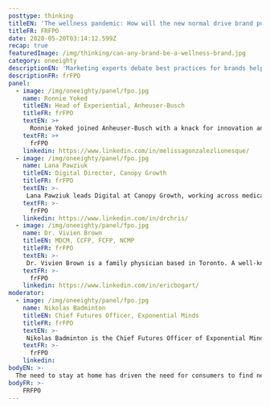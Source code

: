 ```yaml
---
posttype: thinking
titleEN: 'The wellness pandemic: How will the new normal drive brand purpose?'
titleFR: FRFPO
date: 2020-05-20T03:14:12.599Z
recap: true
featuredImage: /img/thinking/can-any-brand-be-a-wellness-brand.jpg
category: oneeighty
descriptionEN: 'Marketing experts debate best practices for brands helping consumers adapt to their new normal: maintaining physical and mental wellness at home.'  
descriptionFR: frFPO
panel:
  - image: /img/oneeighty/panel/fpo.jpg
    name: Ronnie Yoked
    titleEN: Head of Experiential, Anheuser-Busch
    titleFR: frFPO
    textEN: >+
      Ronnie Yoked joined Anheuser-Busch with a knack for innovation and a love for experiences. In her new role as Head of Experiential, Ronnie will bring her deep love of consumer-centered experiences and strategy to help define the future of what experiential marketing should be, ensuring AB will lead the way.
    textFR: >+
      frFPO
    linkedin: https://www.linkedin.com/in/melissagonzalezlionesque/
  - image: /img/oneeighty/panel/fpo.jpg
    name: Lana Pawziuk
    titleEN: Digital Director, Canopy Growth
    titleFR: frFPO
    textEN: >-
     Lana Pawziuk leads Digital at Canopy Growth, working across medical, recreation and CBD markets globally. Digital at Canopy includes UX, ecom and Digital Product Management, Analytics and Automation. Lana's entire career has been in the digital space, and she has worked at Cossette, Grip, PwC and Comscore, helping internal and client teams harness digital to connect with consumers to drive conversion and affinity.
    textFR: >-
      frFPO
    linkedin: https://www.linkedin.com/in/drchris/
  - image: /img/oneeighty/panel/fpo.jpg
    name: Dr. Vivien Brown
    titleEN: MDCM, CCFP, FCFP, NCMP
    titleFR: frFPO
    textEN: >-
     Dr. Vivien Brown is a family physician based in Toronto. A well-known national and international speaker and author of A Woman’s Guide to Healthy Aging – Seven Essential Ways to Keep You Vital, Happy and Strong. She is active in numerous organizations including as VP North America for the Medical Women’s International Association, board member of the Women’s Brain Health Initiative, and numerous advisory bodies including Immunize Canada. Dr. Brown’s speaking engagements include reducing cancer risks and prevention, adult immunization and vaccine-preventable diseases, stress in the workplace and stress management, health promotion and healthy aging, osteoporosis prevention, menopause, and women’s health.
    textFR: >-
      frFPO
    linkedin: https://www.linkedin.com/in/ericbogart/
moderator:
  - image: /img/oneeighty/panel/fpo.jpg
    name: Nikolas Badminton
    titleEN: Chief Futures Officer, Exponential Minds
    titleFR: frFPO
    textEN: >-
     Nikolas Badminton is the Chief Futures Officer of Exponential Minds, an expert advisory firm. Exponential Minds helps organizations, trillion-dollar companies, billion-dollar investment funds, and progressive governments to shift their mindset from “what is” to “what if”. With a “what if” mindset, employees feel empowered, and a stronger culture of innovation and growth arises and leads to more revenue and a far more resilient future. Nikolas has worked with amazing clients such as NASA, United Nations, United Way, the Government of Canada, AT&T, Proctor & Gamble, and many more.
    textFR: >-
      frFPO
    linkedin: 
bodyEN: >-
  The need to stay at home has driven the need for consumers to find new ways to stay safe, healthy, fit and seek holistic wellness for body, mind and soul. This panel will discuss ways brands can live their purpose and help consumers as they adapt to their new normal. You'll hear from unconventional wellness brands who have successfully made the shift, moderated by Nikolas Badminton.
bodyFR: >-
    FRFPO
---
```

